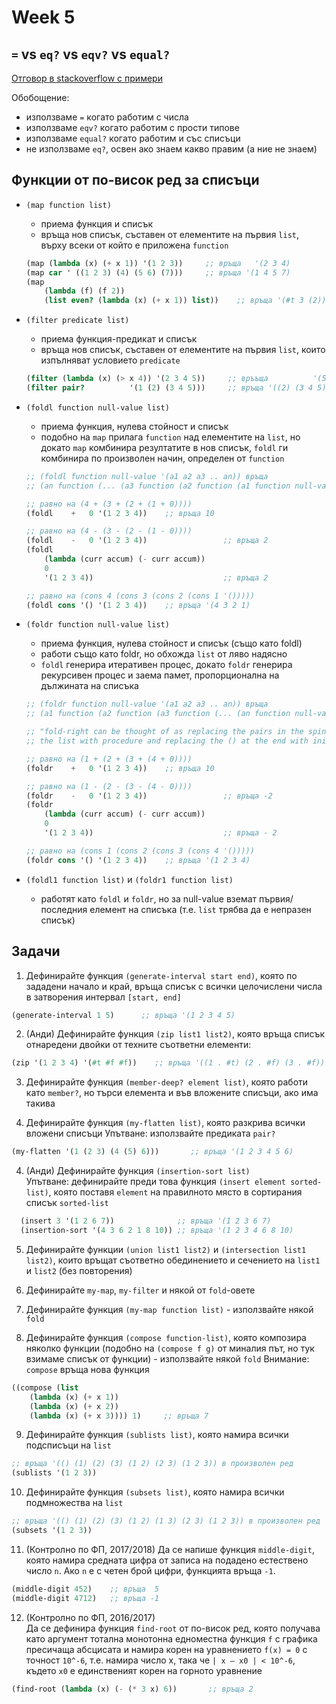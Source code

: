 # Week 5

## `=` vs `eq?` vs `eqv?` vs `equal?`

[Отговор в stackoverflow с примери](https://stackoverflow.com/questions/16299246/what-is-the-difference-between-eq-eqv-equal-and-in-scheme)

Обобощение:

- използваме `=` когато работим с числа
- използваме `eqv?` когато работим с прости типове
- използваме `equal?` когато работим и със списъци
- не използваме `eq?`, oсвен ако знаем какво правим (а ние не знаем)

## Функции от по-висок ред за списъци

- `(map function list)`
  - приема функция и списък
  - връща нов списък, съставен от елементите на първия `list`, върху всеки от който е приложена `function`

  ```scheme
  (map (lambda (x) (+ x 1)) '(1 2 3))     ;; връща   '(2 3 4)
  (map car ' ((1 2 3) (4) (5 6) (7)))     ;; връща '(1 4 5 7)
  (map
      (lambda (f) (f 2))
      (list even? (lambda (x) (+ x 1)) list))    ;; връща '(#t 3 (2))
  ```

- `(filter predicate list)`
  - приема функция-предикат и списък
  - връща нов списък, съставен от елементите на първия `list`, които изпълняват условието `predicate`

  ```scheme
  (filter (lambda (x) (> x 4)) '(2 3 4 5))     ;; връъща          '(5)
  (filter pair?          '(1 (2) (3 4 5)))     ;; връща '((2) (3 4 5))
  ```

- `(foldl function null-value list)`
  - приема функция, нулева стойност и списък
  - подобно на `map` прилага `function` над елементите на `list`, но докато `map` комбинира резултатите в нов списък, `foldl` ги комбинира по произволен начин, определен от `function`

  ```scheme
  ;; (foldl function null-value '(a1 a2 a3 .. an)) връща
  ;; (an function (... (a3 function (a2 function (a1 function null-value)))))

  ;; равно на (4 + (3 + (2 + (1 + 0))))
  (foldl    +   0 '(1 2 3 4))    ;; връща 10

  ;; равно на (4 - (3 - (2 - (1 - 0))))
  (foldl    -   0 '(1 2 3 4))                 ;; връща 2
  (foldl
      (lambda (curr accum) (- curr accum))
      0
      '(1 2 3 4))                             ;; връща 2

  ;; равно на (cons 4 (cons 3 (cons 2 (cons 1 '()))))
  (foldl cons '() '(1 2 3 4))    ;; връща '(4 3 2 1)

  ```

- `(foldr function null-value list)`
  - приема функция, нулева стойност и списък (също като foldl)
  - работи също като foldr, но обхожда `list` от ляво надясно
  - `foldl` генерира итеративен процес, докато `foldr` генерира рекурсивен процес и заема памет, пропорционална на дължината на списъка

  ```scheme
  ;; (foldr function null-value '(a1 a2 a3 .. an)) връща
  ;; (a1 function (a2 function (a3 function (... (an function null-value)))))

  ;; "fold-right can be thought of as replacing the pairs in the spine of  
  ;; the list with procedure and replacing the () at the end with initial"

  ;; равно на (1 + (2 + (3 + (4 + 0))))
  (foldr    +   0 '(1 2 3 4))    ;; връща 10

  ;; равно на (1 - (2 - (3 - (4 - 0))))
  (foldr    -   0 '(1 2 3 4))                 ;; връща -2
  (foldr
      (lambda (curr accum) (- curr accum))
      0
      '(1 2 3 4))                             ;; връща - 2

  ;; равно на (cons 1 (cons 2 (cons 3 (cons 4 '()))))
  (foldr cons '() '(1 2 3 4))    ;; връща '(1 2 3 4)
  ```

- `(foldl1 function list)` и `(foldr1 function list)`
  - работят като `foldl` и `foldr`, но за null-value вземат първия/последния елемент на списъка (т.е. `list` трябва да е непразен списък)

## Задачи

1. Дефинирайте функция `(generate-interval start end)`, която по зададени начало и край, връща списък с всички целочислени числа в затворения интервал `[start, end] `

  ```scheme
  (generate-interval 1 5)      ;; връща '(1 2 3 4 5)
  ```

2. (Анди) Дефинирайте функция `(zip list1 list2)`, която връща списък отнаредени двойки от техните съответни елементи:

  ```scheme
  (zip '(1 2 3 4) '(#t #f #f))    ;; връща '((1 . #t) (2 . #f) (3 . #f))
  ```

3. Дефинирайте функция `(member-deep? element list)`, която работи като `member?`, но търси елемента и във вложените списъци, ако има такива

4. Дефинирайте функция `(my-flatten list)`, която разкрива всички вложени списъци
Упътване: използвайте предиката `pair?`

  ```scheme
  (my-flatten '(1 (2 3) (4 (5) 6)))       ;; връща '(1 2 3 4 5 6)
  ```

4. (Анди) Дефинирайте функция `(insertion-sort list)`  
Упътване: дефинирайте преди това функция `(insert element sorted-list)`, която поставя `element` на правилното място в сортирания списък `sorted-list`

  ```scheme
    (insert 3 '(1 2 6 7))              ;; връща '(1 2 3 6 7)
    (insertion-sort '(4 3 6 2 1 8 10)) ;; връща '(1 2 3 4 6 8 10)
  ```

5. Дефинирайте функции `(union list1 list2)` и `(intersection list1 list2)`, които връщат съответно обединението и сечението на `list1` и `list2` (без повторения)

6. Дефинирайте `my-map`, `my-filter` и някой от `fold`-овете

7. Дефинирайте функция `(my-map function list)` - използвайте някой `fold`

8. Дефинирайте функция `(compose function-list)`, която композира няколко функции (подобно на `(compose f g)` oт миналия път, но тук взимаме списък от функции) - използвайте някой `fold`
Внимание: `compose` връща нова функция

  ```scheme
  ((compose (list
      (lambda (x) (+ x 1))
      (lambda (x) (+ x 2))
      (lambda (x) (+ x 3)))) 1)     ;; връща 7
  ```

9. Дефинирайте функция `(sublists list)`, която намира всички подсписъци на `list`

  ```scheme
  ;; връща '(() (1) (2) (3) (1 2) (2 3) (1 2 3)) в произволен ред
  (sublists '(1 2 3))
  ```

10. Дефинирайте функция `(subsets list)`, която намира всички подмножества на `list`

  ```scheme
  ;; връща '(() (1) (2) (3) (1 2) (1 3) (2 3) (1 2 3)) в произволен ред
  (subsets '(1 2 3))
  ```

11. (Контролно по ФП, 2017/2018)
Да се напише функция `middle-digit`, която намира средната цифра от записа на подадено естествено число `n`. Ако `n` е с четен брой цифри, функцията връща `-1`.

  ```scheme
  (middle-digit 452)    ;; връща  5
  (middle-digit 4712)   ;; връща -1
  ```

12. (Контролно по ФП, 2016/2017)  
Да се дефинира функция `find-root` от по-висок ред, която получава като аргумент тотална монотонна едноместна функция `f` с графика пресичаща абсцисата и намира корен на уравнението `f(x) = 0` с точност `10^-6`, т.е. намира число x, така че
`| x – x0 | < 10^-6`, където `x0` е единственият корен на горното уравнение

  ```scheme
  (find-root (lambda (x) (- (* 3 x) 6))       ;; връща 2
  ```
